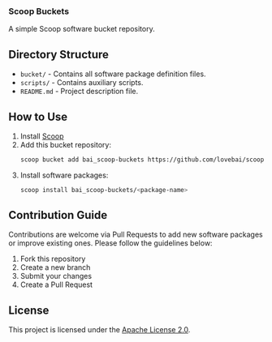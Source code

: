 ### Scoop Buckets

A simple Scoop software bucket repository.

## Directory Structure

- `bucket/` - Contains all software package definition files.
- `scripts/` - Contains auxiliary scripts.
- `README.md` - Project description file.

## How to Use

1. Install [Scoop](https://scoop.sh/)
2. Add this bucket repository:
    ```sh
    scoop bucket add bai_scoop-buckets https://github.com/lovebai/scoop-buckets
    ```
3. Install software packages:
    ```sh
    scoop install bai_scoop-buckets/<package-name>
    ```

## Contribution Guide

Contributions are welcome via Pull Requests to add new software packages or improve existing ones. Please follow the guidelines below:

1. Fork this repository
2. Create a new branch
3. Submit your changes
4. Create a Pull Request

## License

This project is licensed under the [Apache License 2.0](LICENSE).
